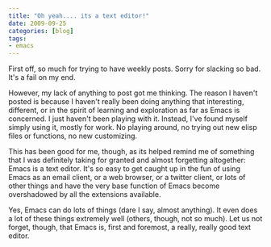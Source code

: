 ```yaml
---
title: "Oh yeah.... its a text editor!"
date: 2009-09-25
categories: [blog]
tags:
- emacs
---
```

First off, so much for trying to have weekly posts. Sorry for slacking so bad. It's a fail on my end.
<!--more-->
However, my lack of anything to post got me thinking. The reason I haven't posted is because I haven't really been doing anything that interesting, different, or in the spirit of learning and exploration as far as Emacs is concerned. I just haven't been playing with it. Instead, I've found myself simply using it, mostly for work. No playing around, no trying out new elisp files or functions, no new customizing.

This has been good for me, though, as its helped remind me of something that I was definitely taking for granted and almost forgetting altogether: Emacs is a text editor. It's so easy to get caught up in the fun of using Emacs as an email client, or a web browser, or a twitter client, or lots of other things and have the very base function of Emacs become overshadowed by all the extensions available.

Yes, Emacs can do lots of things (dare I say, almost anything). It even does a lot of these things extremely well (others, though, not so much). Let us not forget, though, that Emacs is, first and foremost, a really, really good text editor.
